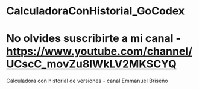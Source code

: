 # CalculadoraConHistorial_GoCodex

# No olvides suscribirte a mi canal - https://www.youtube.com/channel/UCscC_movZu8lWkLV2MKSCYQ

Calculadora con historial de versiones - canal Emmanuel Briseño

